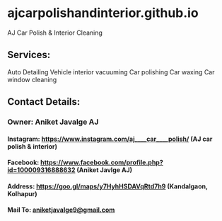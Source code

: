 # ajcarpolishandinterior.github.io
AJ Car Polish & Interior Cleaning

## Services:
Auto Detailing
Vehicle interior vacuuming
Car polishing
Car waxing
Car window cleaning

## Contact Details:
### Owner: Aniket Javalge AJ
#### Instagram: https://www.instagram.com/aj____car____polish/ (AJ car polish & interior)
#### Facebook: https://www.facebook.com/profile.php?id=100009316888632 (Aniket Javlge AJ)
#### Address: https://goo.gl/maps/y7HyhHSDAVqRtd7h9 (Kandalgaon, Kolhapur)
#### Mail To: aniketjavalge9@gmail.com
